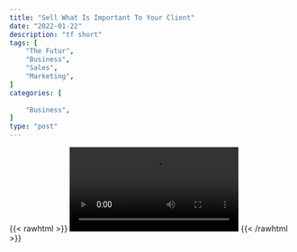 ```yaml
---
title: "Sell What Is Important To Your Client"
date: "2022-01-22"
description: "tf short"
tags: [
    "The Futur",
    "Business",
    "Sales",
    "Marketing",
]
categories: [
    
    "Business",
]
type: "post"
---
```

{{< rawhtml >}}
    <video width="auto" height="auto" controls>
        <source src="https://clips.dev00ps.com/The_Futur/what_is_important_to_your_client.mp4" type="video/mp4"> 
    </video>
{{< /rawhtml >}}
